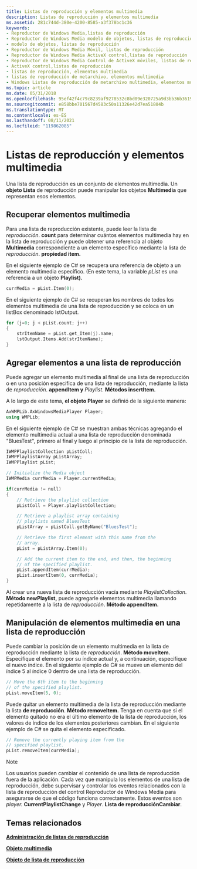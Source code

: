 ```yaml
---
title: Listas de reproducción y elementos multimedia
description: Listas de reproducción y elementos multimedia
ms.assetid: 281c744d-380e-4200-8585-a3f378bc1c36
keywords:
- Reproductor de Windows Media,listas de reproducción
- Reproductor de Windows Media modelo de objetos, listas de reproducción
- modelo de objetos, listas de reproducción
- Reproductor de Windows Media Móvil, listas de reproducción
- Reproductor de Windows Media ActiveX control,listas de reproducción
- Reproductor de Windows Media Control de ActiveX móviles, listas de reproducción
- ActiveX control,listas de reproducción
- listas de reproducción, elementos multimedia
- listas de reproducción de metarchivo, elementos multimedia
- Windows Listas de reproducción de metarchivo multimedia, elementos multimedia
ms.topic: article
ms.date: 05/31/2018
ms.openlocfilehash: 95ef42f4c79c8239af9278532c8bd09e320725a9d3bb36b361995e25fa905257
ms.sourcegitcommit: e858bbe701567d4583c50a11326e42d7ea51804b
ms.translationtype: MT
ms.contentlocale: es-ES
ms.lasthandoff: 08/11/2021
ms.locfileid: "119862085"
---
```

# <a name="playlists-and-media-items"></a>Listas de reproducción y elementos multimedia

Una lista de reproducción es un conjunto de elementos multimedia. Un **objeto Lista** de reproducción puede manipular los objetos **Multimedia** que representan esos elementos.

## <a name="retrieving-media-items"></a>Recuperar elementos multimedia

Para una lista de reproducción existente, puede leer la lista de *reproducción*. **count** para determinar cuántos elementos multimedia hay en la lista de reproducción y puede obtener una referencia al objeto **Multimedia** correspondiente a un elemento específico mediante la lista de *reproducción*. **propiedad item.**

En el siguiente ejemplo de C# se recupera una referencia de objeto a un elemento multimedia específico. (En este tema, la variable *pList* es una referencia a un objeto **Playlist).**


```C++
currMedia = pList.Item(0);

```



En el siguiente ejemplo de C# se recuperan los nombres de todos los elementos multimedia de una lista de reproducción y se coloca en un listBox denominado lstOutput.


```C++
for (j=0; j < pList.count; j++)
{
    strItemName = pList.get_Item(j).name;
    lstOutput.Items.Add(strItemName);
}

```



## <a name="adding-items-to-a-playlist"></a>Agregar elementos a una lista de reproducción

Puede agregar un elemento multimedia al final de una lista de reproducción o en una posición específica de una lista de reproducción, mediante la lista de *reproducción*. **appendItem y** *Playlist*. **Métodos insertItem.**

A lo largo de este tema, **el objeto Player** se definió de la siguiente manera:


```C++
AxWMPLib.AxWindowsMediaPlayer Player;
using WMPLib;

```



En el siguiente ejemplo de C# se muestran ambas técnicas agregando el elemento multimedia actual a una lista de reproducción denominada "BluesTest", primero al final y luego al principio de la lista de reproducción.


```C++
IWMPPlaylistCollection pListColl;
IWMPPlaylistArray pListArray;
IWMPPlaylist pList;

// Initialize the Media object
IWMPMedia currMedia = Player.currentMedia;

if(currMedia != null)
{
    // Retrieve the playlist collection
    pListColl = Player.playlistCollection;

    // Retrieve a playlist array containing
    // playlists named BluesTest
    pListArray = pListColl.getByName("BluesTest");

    // Retrieve the first element with this name from the
    // array.
    pList = pListArray.Item(0);

    // Add the current item to the end, and then, the beginning
    // of the specified playlist.
    pList.appendItem(currMedia);
    pList.insertItem(0, currMedia);
}

```



Al crear una nueva lista de reproducción vacía mediante *PlaylistCollection*. **Método newPlaylist,** puede agregarle elementos multimedia llamando repetidamente a la lista de *reproducción*. **Método appendItem.**

## <a name="manipulating-media-items-in-a-playlist"></a>Manipulación de elementos multimedia en una lista de reproducción

Puede cambiar la posición de un elemento multimedia en la lista de reproducción mediante la lista de *reproducción*. **Método moveItem.** Especifique el elemento por su índice actual y, a continuación, especifique el nuevo índice. En el siguiente ejemplo de C# se mueve un elemento del índice 5 al índice 0 dentro de una lista de reproducción.


```C++
// Move the 6th item to the beginning
// of the specified playlist.
pList.moveItem(5, 0);

```



Puede quitar un elemento multimedia de la lista de reproducción mediante la lista **de reproducción**. **Método removeItem.** Tenga en cuenta que si el elemento quitado no era el último elemento de la lista de reproducción, los valores de índice de los elementos posteriores cambian. En el siguiente ejemplo de C# se quita el elemento especificado.


```C++
// Remove the currently playing item from the
// specified playlist.
pList.removeItem(currMedia);

```



> [!Note]  
> Los usuarios pueden cambiar el contenido de una lista de reproducción fuera de la aplicación. Cada vez que manipula los elementos de una lista de reproducción, debe supervisar y controlar los eventos relacionados con la lista de reproducción del control Reproductor de Windows Media para asegurarse de que el código funciona correctamente. Estos eventos son *player.* **CurrentPlaylistChange** y *Player*. **Lista de reproducciónCambiar**.

 

## <a name="related-topics"></a>Temas relacionados

<dl> <dt>

[**Administración de listas de reproducción**](managing-playlists.md)
</dt> <dt>

[**Objeto multimedia**](media-object.md)
</dt> <dt>

[**Objeto de lista de reproducción**](playlist-object.md)
</dt> </dl>

 

 




